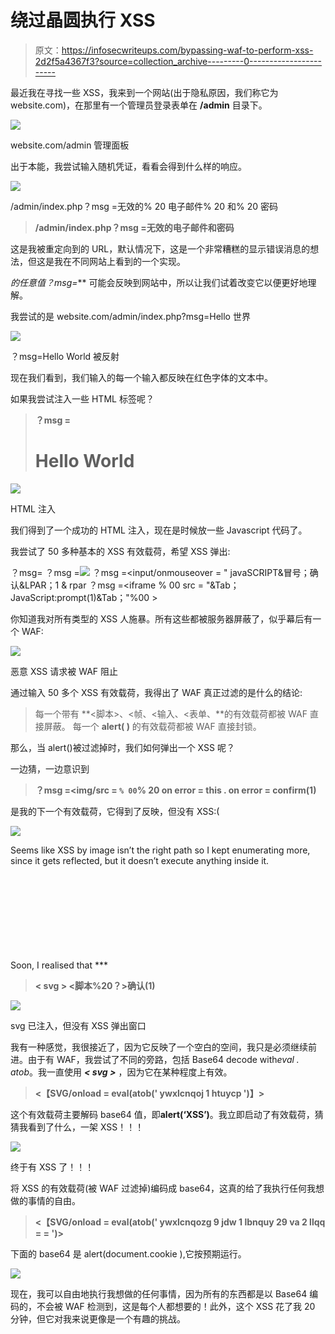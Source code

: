 # 绕过晶圆执行 XSS

> 原文：<https://infosecwriteups.com/bypassing-waf-to-perform-xss-2d2f5a4367f3?source=collection_archive---------0----------------------->

最近我在寻找一些 XSS，我来到一个网站(出于隐私原因，我们称它为 website.com)，在那里有一个管理员登录表单在 **/admin** 目录下。

![](img/abd1880cc4955a75383bc527b6b2e1d1.png)

website.com/admin 管理面板

出于本能，我尝试输入随机凭证，看看会得到什么样的响应。

![](img/684718a743ef4942c1a7269fdbf1238a.png)

/admin/index.php？msg =无效的% 20 电子邮件% 20 和% 20 密码

> **/admin/index.php？msg =无效的电子邮件和密码**

这是我被重定向到的 URL，默认情况下，这是一个非常糟糕的显示错误消息的想法，但这是我在不同网站上看到的一个实现。

**的任意值*？msg=*** 可能会反映到网站中，所以让我们试着改变它以便更好地理解。

我尝试的是 website.com/admin/index.php?msg=Hello 世界

![](img/0065455f6a17d3cc2d68dcd9b225a25a.png)

？msg=Hello World 被反射

现在我们看到，我们输入的每一个输入都反映在红色字体的文本中。

如果我尝试注入一些 HTML 标签呢？

> **？msg =<h1>Hello World</h1>**

![](img/fab4fd5c3b035421956592942d08b45b.png)

HTML 注入

我们得到了一个成功的 HTML 注入，现在是时候放一些 Javascript 代码了。

我尝试了 50 多种基本的 XSS 有效载荷，希望 XSS 弹出:

？msg= 
？msg =<img src = XSS on error = alert(1)>
？msg =<input/onmouseover = " javaSCRIPT&冒号；确认&LPAR；1 & rpar
？msg =<iframe % 00 src = "&Tab；JavaScript:prompt(1)&Tab；"%00 >

你知道我对所有类型的 XSS 人施暴。所有这些都被服务器屏蔽了，似乎幕后有一个 WAF:

![](img/ade59bcb94b8fb19c096fda6480aeb7c.png)

恶意 XSS 请求被 WAF 阻止

通过输入 50 多个 XSS 有效载荷，我得出了 WAF 真正过滤的是什么的结论:

> 每一个带有 **<脚本>、<帧、<输入、<表单、**的有效载荷都被 WAF 直接屏蔽。
> 每一个 **alert( )** 的有效载荷都被 WAF 直接封锁。

那么，当 alert()被过滤掉时，我们如何弹出一个 XSS 呢？

一边猜，一边意识到

> **？msg =<img/src = ` % 00 `% 20 on error = this . on error = confirm(1)**

是我的下一个有效载荷，它得到了反映，但没有 XSS:(

![](img/4682c2029c93b06c8fef9b823f43e531.png)

Seems like XSS by image isn’t the right path so I kept enumerating more, since it gets reflected, but it doesn’t execute anything inside it.

Soon, I realised that ***<SVG>***没有被过滤掉，所以我一直沿着这条路径走。由于 alert()被阻止，我正在尝试 confirm()，因为它起作用了。

> **< svg > <脚本%20？>确认(1)**

![](img/d4a223b3bd08dc38979232bbd86e4e4b.png)

svg 已注入，但没有 XSS 弹出窗口

我有一种感觉，我很接近了，因为它反映了一个空白的空间，我只是必须继续前进。由于有 WAF，我尝试了不同的旁路，包括 Base64 decode with*eval . atob*。我一直使用 ***< svg >*** ，因为它在某种程度上有效。

> **<【SVG/onload = eval(atob(' ywxlcnqoj 1 htuycp ')】>**

这个有效载荷主要解码 base64 值，即**alert(‘XSS’)**。我立即启动了有效载荷，猜猜我看到了什么，一架 XSS！！！

![](img/0fcdb04577d82545939a8179be595f10.png)

终于有 XSS 了！！！

将 XSS 的有效载荷(被 WAF 过滤掉)编码成 base64，这真的给了我执行任何我想做的事情的自由。

> **<【SVG/onload = eval(atob(' ywxlcnqozg 9 jdw 1 lbnquy 29 va 2 llqq = = ')>**

下面的 base64 是 alert(document.cookie ),它按预期运行。

![](img/4e6a4b6715f4cb9174815ae67a600765.png)

现在，我可以自由地执行我想做的任何事情，因为所有的东西都是以 Base64 编码的，不会被 WAF 检测到，这是每个人都想要的！此外，这个 XSS 花了我 20 分钟，但它对我来说更像是一个有趣的挑战。